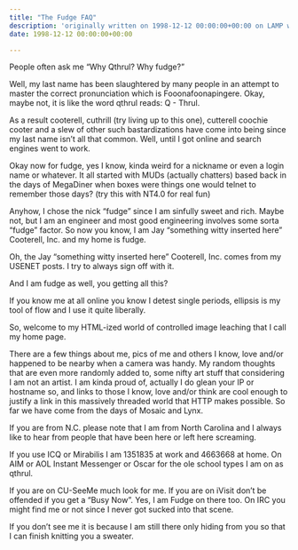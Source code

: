```yaml
---
title: "The Fudge FAQ"
description: 'originally written on 1998-12-12 00:00:00+00:00 on LAMP with vi, WordPress, Jekyll, Gatsby Cloud, Netlify, Revue, Substack, or Buttondown'
date: 1998-12-12 00:00:00+00:00

---
```


People often ask me “Why Qthrul? Why fudge?”

Well, my last name has been slaughtered by many people in an attempt to master the correct pronunciation which is Fooonafoonapingere. Okay, maybe not, it is like the word qthrul reads: Q - Thrul.

As a result cooterell, cuthrill (try living up to this one), cutterell coochie cooter and a slew of other such bastardizations have come into being since my last name isn’t all that common. Well, until I got online and search engines went to work.

Okay now for fudge, yes I know, kinda weird for a nickname or even a login name or whatever. It all started with MUDs (actually chatters) based back in the days of MegaDiner when boxes were things one would telnet to remember those days? (try this with NT4.0 for real fun)

Anyhow, I chose the nick “fudge” since I am sinfully sweet and rich. Maybe not, but I am an engineer and most good engineering involves some sorta “fudge” factor. So now you know, I am Jay “something witty inserted here” Cooterell, Inc. and my home is fudge.

Oh, the Jay “something witty inserted here” Cooterell, Inc. comes from my USENET posts. I try to always sign off with it.

And I am fudge as well, you getting all this?

If you know me at all online you know I detest single periods, ellipsis is my tool of flow and I use it quite liberally.

So, welcome to my HTML-ized world of controlled image leaching that I call my home page.

There are a few things about me, pics of me and others I know, love and/or happened to be nearby when a camera was handy. My random thoughts that are even more randomly added to, some nifty art stuff that considering I am not an artist. I am kinda proud of, actually I do glean your IP or hostname so, and links to those I know, love and/or think are cool enough to justify a link in this massively threaded world that HTTP makes possible. So far we have come from the days of Mosaic and Lynx.

If you are from N.C. please note that I am from North Carolina and I always like to hear from people that have been here or left here screaming.

If you use ICQ or Mirabilis I am 1351835 at work and 4663668 at home. On AIM or AOL Instant Messenger or Oscar for the ole school types I am on as qthrul.

If you are on CU-SeeMe much look for me. If you are on iVisit don’t be offended if you get a “Busy Now”. Yes, I am Fudge on there too. On IRC you might find me or not since I never got sucked into that scene.

If you don’t see me it is because I am still there only hiding from you so that I can finish knitting you a sweater.

